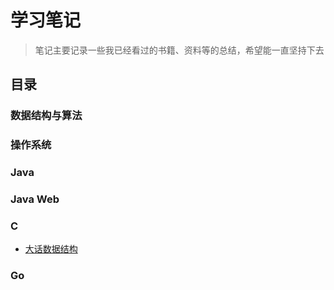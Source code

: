 # 学习笔记

>笔记主要记录一些我已经看过的书籍、资料等的总结，希望能一直坚持下去

## **目录**

### **数据结构与算法**

### **操作系统**

### **Java**

### **Java Web**

### **C**

- [大话数据结构](https://github.com/xlzjy/Notes/tree/main/Algorithm/C/PlayWithDataStructure)

### **Go**



